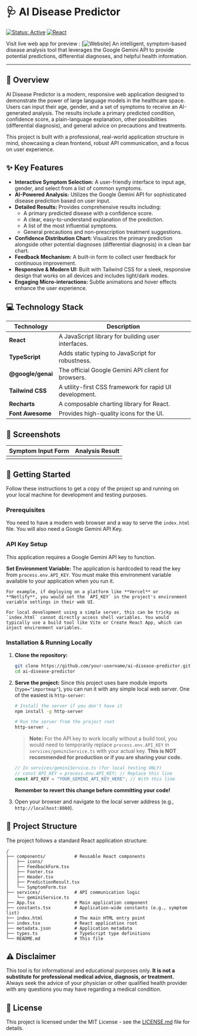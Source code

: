 
# 🩺 AI Disease Predictor

[![Status: Active](https://img.shields.io/badge/status-active-success.svg)]()
[![React](https://img.shields.io/badge/React-19-blue?logo=react)](https://react.dev/)

Visit live web app for preview : [![Website](https://ai-disease-predictor-blue.vercel.app/)]
An intelligent, symptom-based disease analysis tool that leverages the Google Gemini API to provide potential predictions, differential diagnoses, and helpful health information.

---

## 🌟 Overview

AI Disease Predictor is a modern, responsive web application designed to demonstrate the power of large language models in the healthcare space. Users can input their age, gender, and a set of symptoms to receive an AI-generated analysis. The results include a primary predicted condition, confidence score, a plain-language explanation, other possibilities (differential diagnosis), and general advice on precautions and treatments.

This project is built with a professional, real-world application structure in mind, showcasing a clean frontend, robust API communication, and a focus on user experience.

## ✨ Key Features

-   **Interactive Symptom Selection:** A user-friendly interface to input age, gender, and select from a list of common symptoms.
-   **AI-Powered Analysis:** Utilizes the Google Gemini API for sophisticated disease prediction based on user input.
-   **Detailed Results:** Provides comprehensive results including:
    -   A primary predicted disease with a confidence score.
    -   A clear, easy-to-understand explanation of the prediction.
    -   A list of the most influential symptoms.
    -   General precautions and non-prescription treatment suggestions.
-   **Confidence Distribution Chart:** Visualizes the primary prediction alongside other potential diagnoses (differential diagnosis) in a clean bar chart.
-   **Feedback Mechanism:** A built-in form to collect user feedback for continuous improvement.
-   **Responsive & Modern UI:** Built with Tailwind CSS for a sleek, responsive design that works on all devices and includes light/dark modes.
-   **Engaging Micro-interactions:** Subtle animations and hover effects enhance the user experience.

## 💻 Technology Stack

| Technology        | Description                                      |
| ----------------- | ------------------------------------------------ |
| **React**         | A JavaScript library for building user interfaces. |
| **TypeScript**    | Adds static typing to JavaScript for robustness. |
| **@google/genai** | The official Google Gemini API client for browsers.    |
| **Tailwind CSS**  | A utility-first CSS framework for rapid UI development. |
| **Recharts**      | A composable charting library for React.         |
| **Font Awesome**  | Provides high-quality icons for the UI.          |

## 📸 Screenshots

| Symptom Input Form                                       | Analysis Result                                              |
| -------------------------------------------------------- | ------------------------------------------------------------ |
|  |  |

## 🚀 Getting Started

Follow these instructions to get a copy of the project up and running on your local machine for development and testing purposes.

### Prerequisites

You need to have a modern web browser and a way to serve the `index.html` file. You will also need a Google Gemini API Key.

### API Key Setup

This application requires a Google Gemini API key to function.

  **Set Environment Variable:** The application is hardcoded to read the key from `process.env.API_KEY`. You must make this environment variable available to your application when you run it.

    For example, if deploying on a platform like **Vercel** or **Netlify**, you would set the `API_KEY` in the project's environment variable settings in their web UI.

    For local development using a simple server, this can be tricky as `index.html` cannot directly access shell variables. You would typically use a build tool like Vite or Create React App, which can inject environment variables.

### Installation & Running Locally

1.  **Clone the repository:**
    ```bash
    git clone https://github.com/your-username/ai-disease-predictor.git
    cd ai-disease-predictor
    ```

2.  **Serve the project:**
    Since this project uses bare module imports (`type="importmap"`), you can run it with any simple local web server. One of the easiest is `http-server`:
    ```bash
    # Install the server if you don't have it
    npm install -g http-server

    # Run the server from the project root
    http-server .
    ```
    > **Note:** For the API key to work locally without a build tool, you would need to temporarily replace `process.env.API_KEY` in `services/geminiService.ts` with your actual key. **This is NOT recommended for production or if you are sharing your code.**

    ```javascript
    // In services/geminiService.ts (for local testing ONLY)
    // const API_KEY = process.env.API_KEY; // Replace this line
    const API_KEY = "YOUR_GEMINI_API_KEY_HERE"; // With this line
    ```
    **Remember to revert this change before committing your code!**

3.  Open your browser and navigate to the local server address (e.g., `http://localhost:8080`).

## 📁 Project Structure

The project follows a standard React application structure:

```
/
├── components/           # Reusable React components
│   ├── icons/
│   ├── FeedbackForm.tsx
│   ├── Footer.tsx
│   ├── Header.tsx
│   ├── PredictionResult.tsx
│   └── SymptomForm.tsx
├── services/             # API communication logic
│   └── geminiService.ts
├── App.tsx               # Main application component
├── constants.tsx         # Application-wide constants (e.g., symptom list)
├── index.html            # The main HTML entry point
├── index.tsx             # React application root
├── metadata.json         # Application metadata
├── types.ts              # TypeScript type definitions
└── README.md             # This file
```

## ⚠️ Disclaimer

This tool is for informational and educational purposes only. **It is not a substitute for professional medical advice, diagnosis, or treatment.** Always seek the advice of your physician or other qualified health provider with any questions you may have regarding a medical condition.

## 📄 License

This project is licensed under the MIT License - see the [LICENSE.md](LICENSE.md) file for details.
